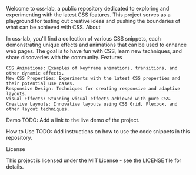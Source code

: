 Welcome to css-lab, a public repository dedicated to exploring and experimenting with the latest CSS features. This project serves as a playground for testing out creative ideas and pushing the boundaries of what can be achieved with CSS.
About

In css-lab, you'll find a collection of various CSS snippets, each demonstrating unique effects and animations that can be used to enhance web pages. The goal is to have fun with CSS, learn new techniques, and share discoveries with the community.
Features

    CSS Animations: Examples of keyframe animations, transitions, and other dynamic effects.
    New CSS Properties: Experiments with the latest CSS properties and their potential use cases.
    Responsive Design: Techniques for creating responsive and adaptive layouts.
    Visual Effects: Stunning visual effects achieved with pure CSS.
    Creative Layouts: Innovative layouts using CSS Grid, Flexbox, and other layout techniques.

Demo
TODO: Add a link to the live demo of the project.

How to Use
TODO: Add instructions on how to use the code snippets in this repository.


License

This project is licensed under the MIT License - see the LICENSE file for details.
